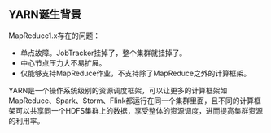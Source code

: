 ## YARN诞生背景
MapReduce1.x存在的问题：
- 单点故障。JobTracker挂掉了，整个集群就挂掉了。
- 中心节点压力大不易扩展。
- 仅能够支持MapReduce作业，不支持除了MapReduce之外的计算框架。


YARN是一个操作系统级别的资源调度框架，可以让更多的计算框架如MapReduce、Spark、Storm、Flink都运行在同一个集群里面，且不同的计算框架可以共享同一个HDFS集群上的数据，享受整体的资源调度，进而提高集群资源的利用率。
